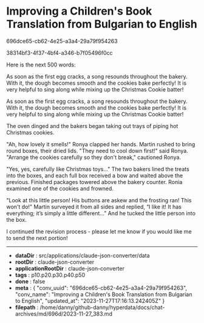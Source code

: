 # Improving a Children's Book Translation from Bulgarian to English

696dce65-cb62-4e25-a3a4-29a79f954263

38314bf3-4f37-4bf4-a346-b7f05496f0cc

Here is the next 500 words:

As soon as the first egg cracks, a song resounds throughout the bakery. With it, the dough becomes smooth and the cookies bake perfectly! It is very helpful to sing along while mixing up the Christmas Cookie batter!   

As soon as the first egg cracks, a song resounds throughout the bakery. With it, the dough becomes smooth and the cookies bake perfectly! It is very helpful to sing along while mixing up the Christmas Cookie batter!


The oven dinged and the bakers began taking out trays of piping hot Christmas cookies.  

"Ah, how lovely it smells!" Ronya clapped her hands. Martin rushed to bring round boxes, their dried lids. "They need to cool down first!" said Ronya. "Arrange the cookies carefully so they don't break," cautioned Ronya.   

"Yes, yes, carefully like Christmas toys..." The two bakers lined the treats into the boxes, and each full box received a bow and waited above the previous. Finished packages towered above the bakery counter. Ronia examined one of the cookies and frowned. 

"Look at this little person! His buttons are askew and the frosting ran! This won't do!" Martin surveyed it from all sides and replied, “I like it! It has everything; it’s simply a little different...” And he tucked the little person into the box.

I continued the revision process - please let me know if you would like me to send the next portion!

---

* **dataDir** : src/applications/claude-json-converter/data
* **rootDir** : claude-json-converter
* **applicationRootDir** : claude-json-converter
* **tags** : p10.p20.p30.p40.p50
* **done** : false
* **meta** : {
  "conv_uuid": "696dce65-cb62-4e25-a3a4-29a79f954263",
  "conv_name": "Improving a Children's Book Translation from Bulgarian to English",
  "updated_at": "2023-11-27T17:16:13.242405Z"
}
* **filepath** : /home/danny/github-danny/hyperdata/docs/chat-archives/md/696d/2023-11-27_383.md